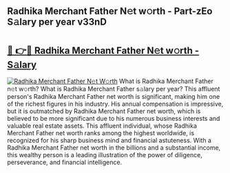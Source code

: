 ## Radhika Merchant Father N𝚎t w𝚘rth - Part-zEo S𝚊lary per year v33nD

# <h2><a href="http://gc1s8x.nevu.top/?p=Radhika+Merchant+Father">🔗 👉🔴 Radhika Merchant Father N𝚎t w𝚘rth - S𝚊lary</a></h2>

[![Radhika Merchant Father N𝚎t W𝚘rth](https://i.imgur.com/Oavwk0R.jpeg)](http://gc1s8x.nevu.top/?p=Radhika+Merchant+Father)
What is Radhika Merchant Father n𝚎t w𝚘rth? What is Radhika Merchant Father s𝚊lary per year?
This affluent person's Radhika Merchant Father net worth is significant, making him one of the richest figures in his industry. His annual compensation is impressive, but it is outmatched by Radhika Merchant Father net worth, which is believed to be more significant due to his numerous business interests and valuable real estate assets. This affluent individual, whose Radhika Merchant Father net worth ranks among the highest worldwide, is recognized for his sharp business mind and financial astuteness. With a Radhika Merchant Father net worth in the billions and a substantial income, this wealthy person is a leading illustration of the power of diligence, perseverance, and financial intelligence.

